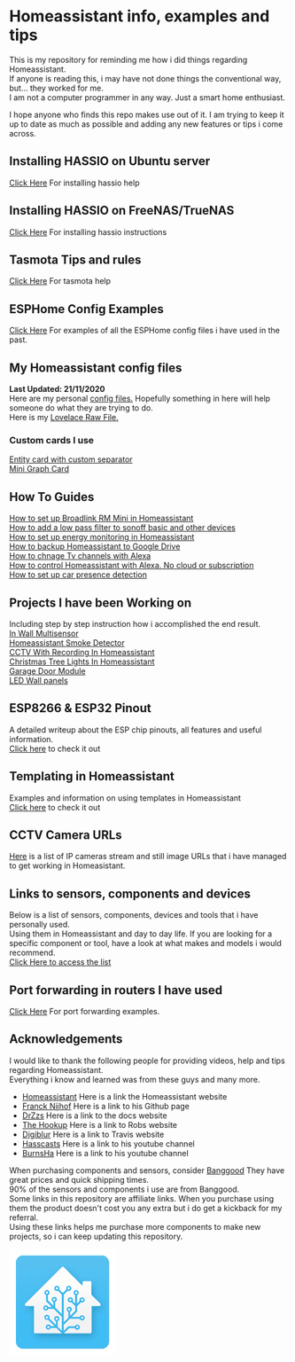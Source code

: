 # Homeassistant info, examples and tips

This is my repository for reminding me how i did things regarding Homeassistant.  
If anyone is reading this, i may have not done things the conventional way, but... they worked for me.  
I am not a computer programmer in any way. Just a smart home enthusiast.  

I hope anyone who finds this repo makes use out of it.
I am trying to keep it up to date as much as possible and adding any new features or tips i come across.

## Installing HASSIO on Ubuntu server
[Click Here](hassio_ubuntu_install_instructions.md) For installing hassio help

## Installing HASSIO on FreeNAS/TrueNAS
[Click Here](install_hassio_on_truenas.md) For installing hassio instructions

## Tasmota Tips and rules
[Click Here](tasmota_info_and_help.md) For tasmota help

## ESPHome Config Examples
[Click Here](esphome/esphome_examples.md) For examples of all the ESPHome config files i have used in the past.  

## My Homeassistant config files
**Last Updated: 21/11/2020**  
Here are my personal [config files.](config) Hopefully something in here will help someone do what they are trying to do.  
Here is my [Lovelace Raw File.](lovelace.yaml)  
### Custom cards I use  
[Entity card with custom separator](lovelace_cards/entity_card_with_custom_separator.md)  
[Mini Graph Card](lovelace_cards/mini_graph_card.md)

## How To Guides
[How to set up Broadlink RM Mini in Homeassistant](howto_guides/broadlink_rm_mini3_and_homeassistant/README.md)  
[How to add a low pass filter to sonoff basic and other devices](howto_guides/sonoff_low_pass_filter/README.md)  
[How to set up energy monitoring in Homeassistant](howto_guides/shelly_energy_monitoring/README.md)  
[How to backup Homeassistant to Google Drive](howto_guides/hassio_google_backup/README.md)  
[How to chnage Tv channels with Alexa](howto_guides/changing_tv_channels_with_alexa/README.md)  
[How to control Homeassistant with Alexa. No cloud or subscription](howto_guides/control_homeassistant_using_alexa/README.md)  
[How to set up car presence detection](howto_guides/car_presence_detection/README.md)  

## Projects I have been Working on
Including step by step instruction how i accomplished the end result.  
[In Wall Multisensor](hass_projects/in_wall_multisensor/README.md)  
[Homeassistant Smoke Detector](hass_projects/homeassistant_smoke_detector/README.md)  
[CCTV With Recording In Homeassistant](hass_projects/cctv_with_recording_in_homeassistant/README.md)  
[Christmas Tree Lights In Homeassistant](hass_projects/homeassistant_christmas_tree_lights/README.md)  
[Garage Door Module](hass_projects/garage_door_module/README.md)  
[LED Wall panels](hass_projects/led_wall_panels/README.md)

## ESP8266 & ESP32 Pinout
A detailed writeup about the ESP chip pinouts, all features and useful information.  
[Click here](esppinout.md) to check it out   

## Templating in Homeassistant
Examples and information on using templates in Homeassistant  
[Click here](templating_in_hass.md) to check it out   

## CCTV Camera URLs
[Here](cameras.md) is a list of IP cameras stream and still image URLs that i have managed to get working in Homeasistant.  

## Links to sensors, components and devices
Below is a list of sensors, components, devices and tools that i have personally used.  
Using them in Homeassistant and day to day life. If you are looking for a specific component or tool, have a look at what makes and models i would recommend.  
[Click Here to access the list](approved_components.md)  

## Port forwarding in routers I have used
[Click Here](port_forwarding_in_routers/) For port forwarding examples.

## Acknowledgements
I would like to thank the following people for providing videos, help and tips regarding Homeassistant.  
Everything i know and learned was from these guys and many more.

* [Homeassistant](https://www.home-assistant.io/) Here is a link the Homeassistant website
* [Franck Nijhof](https://github.com/frenck) Here is a link to his Github page
* [DrZzs](http://drzzs.com/) Here is a link to the docs website
* [The Hookup](http://www.thesmarthomehookup.com/) Here is a link to Robs website
* [Digiblur](https://www.digiblur.com/) Here is a link to Travis website
* [Hasscasts](https://www.youtube.com/channel/UCGOCeqMJnLvr-5C-ypUw7IQ/featured) Here is a link to his youtube channel
* [BurnsHa](https://www.youtube.com/channel/UCSKQutOXuNLvFetrKuwudpg) Here is a link to his youtube channel  

When purchasing components and sensors, consider [Banggood](https://www.banggood.com/index.php?zf=24584579) They have great prices and quick shipping times.  
90% of the sensors and components i use are from Banggood.  
Some links in this repository are affiliate links. When you purchase using them the product doesn't cost you any extra but i do get a kickback for my referral.  
Using these links helps me purchase more components to make new projects, so i can keep updating this repository.

![](images/hass_icon_small.png)
